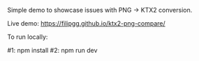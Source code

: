 Simple demo to showcase issues with PNG -> KTX2 conversion.

Live demo: https://filipgg.github.io/ktx2-png-compare/

To run locally:

#1: npm install
#2: npm run dev
